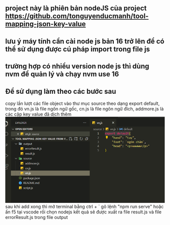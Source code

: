 ## project này là phiên bản nodeJS của project https://github.com/tonguyenducmanh/tool-mapping-json-key-value
## lưu ý máy tính cần cài node js bản 16 trở lên để có thể sử dụng được cú pháp import trong file js
## trường hợp có nhiều version node js thì dùng nvm để quản lý và chạy nvm use 16
## Để sử dụng làm theo các bước sau
copy lần lượt các file object vào thư mục source theo dạng export default, trong đó vn.js là file ngôn ngữ gốc, cn.js là file ngôn ngữ đích, addmore.js là các cặp key value đã dịch thêm
![Alt text](image.png)
sau khi add xong thì mở terminal bằng ctrl + ` gõ lệnh "npm run serve" hoặc ấn f5 tại vscode rồi chọn nodejs
kết quả sẽ được xuất ra file result.js và file errorResult.js trong file output